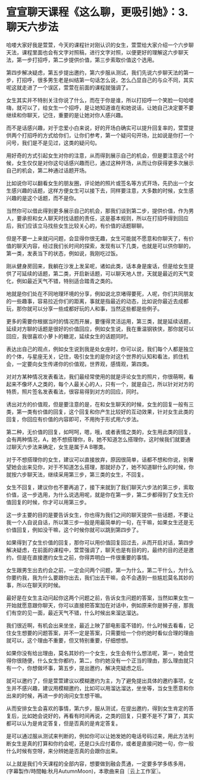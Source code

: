 # 宣宣聊天课程《这么聊，更吸引她》：3.聊天六步法

哈喽大家好我是萱萱，今天的课程针对刚认识的女生，萱萱给大家介绍一个六步聊天法，课程里面也会有文字对照稿，进行文字对照，以便更好的理解这六步聊天法，第一步打招呼，第二步提供价值，第三步索取价值这个选用。

第四步解决疑虑，第五步提出邀约，第六步服从测试，我们先说六步聊天法的第一步，打招呼，很多男生老是纠结第一句话怎么说，怎么凸显自己的与众不同，其实呢这就走进了一个误区，萱萱在前面的课程就强调了。

女生其实并不特别关注你说了什么，而在于你是谁，所以打招呼一个笑脸一句哈喽嗨，就可以了，给女生一个招呼，是让她知道谁在和她说话，让她自己决定要不要继续和你聊天，记住，重要的是让她对你人感兴趣。

而不是话感兴趣，对于恋爱小白来说，好的开场白确实可以提升回复率的，萱萱提供两个打招呼的方式给你们，让你们参考，第一个疑问句开场，比如说是你打一个问号，我们是不是见过，这类的疑问句。

用好奇的方式引起女生对你的注意，从而得到展示自己的机会，但是要注意这个时候，女生仅仅是对你这句话感兴趣而已，通过这种开场，从而让你获得更多次展示自己的机会，第二种通过话题开场。

比如说你可以翻看女生的朋友圈，评论她的照片或签名等方式开场，先扔出一个女生感兴趣的话题，这样方便女生可以接下去，同样要注意，大多数的时候，女生感兴趣的是这个话题，而不是你。

当然你可以借此得到更多展示自己的机会，那我们谈到第二步，提供价值，作为男人，要承担和女人聊天时找话题的责任，这是基本规则，所以在打招呼得到回应后，我们应该立马找些女生比较关心的，有价值的话题聊聊。

但是不要一上来就问问题，会显得你很无趣，女生可能就不愿意和你聊天了，有价值的聊天内容，经过我们长时间的探索，发现有以下几类，也就是可以供你聊的，第一类，发表当下的状态，例如说，我刚吃过饭。

刚从健身房回来，我躺在沙发上发呆呢，诸如此类，话本身是废话，但是给女生提供了可延续的话题，第二类，开启新话题，可以聊天地人世，天就是最近的天气变化，例如最近天气不错，特别适合踏青之类的。

地就是你们处在不同地理环境的分享，例如说北京堵得要死，人呢，你们共同朋友的一些趣事，容易拉近你们的距离，事就是指最近的动态，比如说你最近去成都玩，那你就可以分享一些成都好玩的人和事，当然这些都是些例子。

更多的需要你根据当时的情况而开展，要懂得灵活运用，第三类，就是延续话题，延续对方聊的话题是很好的价值回应，例如女生说，我在重温钢铁侠，那你就可以回应，我很喜欢小萝卜的糖泥，延续女生的话题同时。

表达出自己的观点，例如女生说到我是处女座时，你可以说，我们每个人都是独立的个体，与星座无关，记住，吸引女生的是你对这个世界的认知和看法，抓住机会，一定要向女生传递你的价值观，世界观，感情观，第四类。

对对方某种情况发表看法，我们最经常使用的就是评论女生的照片，你很萌啊，看起来不像坏人之类的，每个人最关心的人，只有一个，就是自己，所以针对对方的特质，照片签名发表看法，很容易得到对方的回应，同时。

诱出对方的价值观，但是要注意的是，在和女生聊天的时候，女生的回复一般有三类，第一类有价值的回复，这个回复和你产生比较好的互动效果，针对女生此类的回复，你回应有价值的内容即可，不用拘于形式用六步法。

第二种，无价值的回复，如呵呵，嗯，哦，或者表情之类的，女生用此类的回复，会有两种情况，A，她不想搭理你，B，她不知道怎么搭理你，这时候我们就要通过聊天六步法来确定，女生是属于A B哪类。

对于不想搭理你的女生，建议可以直接放弃，原因很简单，话都不想和你说，别奢望她会出来见你，对于不知道怎么搭理，那就好办了，她不知道聊什么的时候，你就按六步聊天法，继续采用第三步，第三类的女生，不回复。

女生不回复，建议你也不要再追了，接下来就到了我们聊天六步法的第三步，索取价值，这一步选用，为什么说选用呢，就是你在第一步，第二步都得到了女生无价值回复的时候，你才可以用第三步。

这一步主要的目的是要告诉女生，你也得为我们之间的聊天提供一些话题，不要让我一个人自说自话，所以第三步一般是用最简单的一句，在干嘛，如果女生还是无价值回复，例如没干嘛，这个时候你就可以跳到第四步了。

如果得到了女生价值的回复，那你可以用价值回复回过去，从而开启对话，第四步解决疑虑，在前面的课程中，萱萱强调了，聊天也是有目的的，最终的目的还是邀约，但是在直接邀约女生之前，你得弄明白一件很重要的事情。

女生跟男生出去约会之前，一定会问两个问题，第一为什么，第二干什么，为什么你要约我，我为什么要跟你出去，我们出去干嘛，会不会遇到一些尴尬莫名其妙的事，所以在聊天的时候。

最好是在女生主动问起你这两个问题之前，告诉女生问题的答案，当然如果女生一开始就愿意跟你聊天，你可以直接把答案加在对话中，例如原来你是狮子座，那我们有空的见一面，最近天气不错，什么时候出来溜达溜达。

我们很近啊，有机会出来坐坐，最近上映了部电影蛮不错的，什么时候去看看，记住女生想要的问题答案，并不一定是答案，只需要给一个你约她时看似合理的理由就可以，这个理由不重要，但又特别重要，仔细想想。

如果你没有给出理由，莫名其妙约一个女生，女生会有什么想法呢，第一，她会觉得你很随便，什么女生你都约，第二，你约她没有一个正当的理由，那么理由就只有一个，你想做坏事，第五步，提出邀约，解决完疑虑之后。

就可以邀约了，但是萱萱建议以模糊邀约为主，为了避免提出具体的邀约事项，女生并不感兴趣，建议用模糊邀约，比如可以用溜达溜达，坐坐等，当女生愿意和你出来的时候，再进一步的询问女生想干嘛。

从而安排女生会喜欢的事情，第六步，服从测试，在提出邀约，得到女生肯定的答复后，比如她会说好的，再看有时间再说，之类的回复，只要不是不了算了，其实都可以认为是肯定答复，但是否真的是肯定答复。

是可以通过服从测试来判断的，例如你可以让她发她的电话号码过来，用此方法判断女生是真的打算和你约会呢，还是口头应付着你，或者是直接问她一句，你一般什么时候有空呀，来分辨她是否真的会跟你出来。

以上就是我们今天课程的全部内容，想要做到融会贯通，一定要多学多练多用，(字幕製作/時間軸:秋月AutumnMoon)，本歌曲来自〖云上工作室〗。

